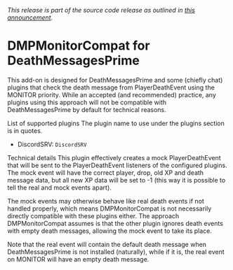 _This release is part of the source code release as outlined in [this announcement](https://www.spigotmc.org/threads/deathmessagesprime.48322/page-53#post-3933244)._

# DMPMonitorCompat for DeathMessagesPrime

This add-on is designed for DeathMessagesPrime and some (chiefly chat) plugins that check the death message from PlayerDeathEvent using the MONITOR priority. While an accepted (and recommended) practice, any plugins using this approach will not be compatible with DeathMessagesPrime by default for technical reasons.

List of supported plugins
The plugin name to use under the plugins section is in quotes.

* DiscordSRV: `DiscordSRV`

Technical details
This plugin effectively creates a mock PlayerDeathEvent that will be sent to the PlayerDeathEvent listeners of the configured plugins. The mock event will have the correct player, drop, old XP and death message data, but all new XP data will be set to -1 (this way it is possible to tell the real and mock events apart).

The mock events may otherwise behave like real death events if not handled properly, which means DMPMonitorCompat is not necessarily directly compatible with these plugins either. The approach DMPMonitorCompat assumes is that the other plugin ignores death events with empty death messages, allowing the mock event to take its place.

Note that the real event will contain the default death message when DeathMessagesPrime is not installed (naturally), while if it is, the real event on MONITOR will have an empty death message.
